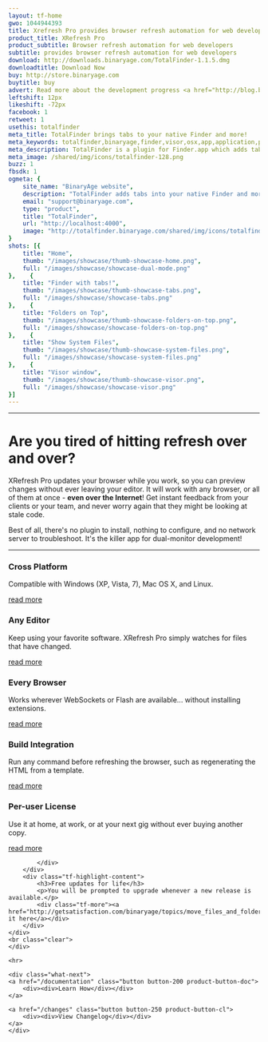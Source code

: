 ```yaml
---
layout: tf-home
gwo: 1044944393
title: Xrefresh Pro provides browser refresh automation for web developers
product_title: XRefresh Pro
product_subtitle: Browser refresh automation for web developers
subtitle: provides browser refresh automation for web developers
download: http://downloads.binaryage.com/TotalFinder-1.1.5.dmg
downloadtitle: Download Now
buy: http://store.binaryage.com
buytitle: buy
advert: Read more about the development progress <a href="http://blog.binaryage.com">on the blog ...</a>
leftshift: 12px
likeshift: -72px
facebook: 1
retweet: 1
usethis: totalfinder
meta_title: TotalFinder brings tabs to your native Finder and more!
meta_keywords: totalfinder,binaryage,finder,visor,osx,app,application,productivity,mac,indie,software
meta_description: TotalFinder is a plugin for Finder.app which adds tabs like in Chrome browser, dual panels similar to TotalCommander and more tweaks.
meta_image: /shared/img/icons/totalfinder-128.png
buzz: 1
fbsdk: 1
ogmeta: {
    site_name: "BinaryAge website",
    description: "TotalFinder adds tabs into your native Finder and more!",
    email: "support@binaryage.com",
    type: "product",
    title: "TotalFinder",
    url: "http://localhost:4000",
    image: "http://totalfinder.binaryage.com/shared/img/icons/totalfinder-256.png"
}
shots: [{
    title: "Home",
    thumb: "/images/showcase/thumb-showcase-home.png",
    full: "/images/showcase/showcase-dual-mode.png"
},    {
    title: "Finder with tabs!",
    thumb: "/images/showcase/thumb-showcase-tabs.png",
    full: "/images/showcase/showcase-tabs.png"
},    {
    title: "Folders on Top",
    thumb: "/images/showcase/thumb-showcase-folders-on-top.png",
    full: "/images/showcase/showcase-folders-on-top.png"
},    {
    title: "Show System Files",
    thumb: "/images/showcase/thumb-showcase-system-files.png",
    full: "/images/showcase/showcase-system-files.png"
},    {
    title: "Visor window",
    thumb: "/images/showcase/thumb-showcase-visor.png",
    full: "/images/showcase/showcase-visor.png"
}]
---
```

 
<div class="tf-main-content">
    <hr>
    <div class="description">
    <h1><strong>Are you tired of hitting refresh over and over?</strong></h1>
    <p>XRefresh Pro updates your browser while you work, so you can preview
    changes without ever leaving your editor. It will work with any browser, or all
    of them at once - <strong>even over the Internet</strong>! Get instant feedback from your clients
    or your team, and never worry again that they might be looking at stale code.</p>
    <p>Best of all, there's no plugin to install, nothing to configure, and no 
    network server to troubleshoot. It's the killer app for dual-monitor development!</p>
    </p>
    </div>
    <hr>
    <div class="tf-highlights">
    <div class="tf-highlight" data-showcase="2">
        <div class="tf-highlight-icon">
            <a href="/tabs">
                <div class="thumb-xplatform"></div>
            </a>
        </div>
        <div class="tf-highlight-content">
            <h3>Cross Platform</h3>
            <p>Compatible with Windows (XP, Vista, 7), Mac OS X, and Linux.</p>
            <div class="tf-more"><a href="/tabs">read more</a></div>
        </div>
    </div>
    <div class="tf-highlight" data-showcase="1">
        <div class="tf-highlight-icon">
            <a href="/dual-mode">
                <div class="thumb-any_editor"></div>
            </a>
        </div>
        <div class="tf-highlight-content">
            <h3>Any Editor</h3>
            <p>Keep using your favorite software. XRefresh Pro
            simply watches for files that have changed.</p>
            <div class="tf-more"><a href="/dual-mode">read more</a></div>
        </div>
    </div>
    <div class="tf-highlight" data-showcase="3">
        <div class="tf-highlight-icon">
            <a href="/folders-on-top">
                <div class="thumb-websockets"></div>
            </a>
        </div>
        <div class="tf-highlight-content">
            <h3>Every Browser</h3>
            <p>Works wherever WebSockets or Flash are available... without
            installing extensions.</p>
            <div class="tf-more"><a href="/folders-on-top">read more</a></div>
        </div>
    </div>
    <div class="tf-highlight-separator"></div>
    <div class="tf-highlight" data-showcase="4">
        <div class="tf-highlight-icon">
            <a href="/show-system-files">
                <div class="thumb-build"></div>
            </a>
        </div>
        <div class="tf-highlight-content">
            <h3>Build Integration</h3>
            <p>Run any command before refreshing the browser, such as regenerating
            the HTML from a template.</p>
            <div class="tf-more"><a href="/show-system-files">read more</a></div>
        </div>
    </div>
    <div class="tf-highlight" data-showcase="5">
        <div class="tf-highlight-icon">
            <a href="/visor">
                <div class="thumb-license"></div>
            </a>
        </div>
        <div class="tf-highlight-content">
            <h3>Per-user License</h3>
            <p>Use it at home, at work, or at your next gig without ever buying another copy.</p>
            <div class="tf-more"><a href="/visor">read more</a></div>
        </div>
    </div>
    <div class="tf-highlight">
        <div class="tf-highlight-icon">
            <div class="thumb-free_updates">
            
            </div>
        </div>
        <div class="tf-highlight-content">
            <h3>Free updates for life</h3>
            <p>You will be prompted to upgrade whenever a new release is available.</p>
            <div class="tf-more"><a href="http://getsatisfaction.com/binaryage/topics/move_files_and_folders_with_cut_past">discuss it here</a></div>
        </div>
    </div>
    <br class="clear">
    </div>

    <hr>

    <div class="what-next">
    <a href="/documentation" class="button button-200 product-button-doc">
        <div><div>Learn How</div></div>
    </a>

    <a href="/changes" class="button button-250 product-button-cl">
        <div><div>View Changelog</div></div>
    </a>
    </div>
</div>
